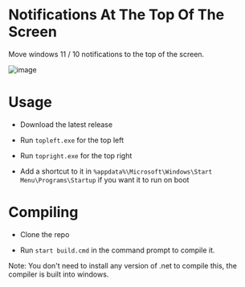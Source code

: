 # Notifications At The Top Of The Screen
Move windows 11 / 10 notifications to the top of the screen.

![image](https://user-images.githubusercontent.com/79756986/162231083-41700e52-afbe-4009-b0a0-3348f435435e.png)


# Usage
- Download the latest release

- Run ``` topleft.exe ``` for the top left

- Run ``` topright.exe ``` for the top right

- Add a shortcut to it in ``` %appdata%\Microsoft\Windows\Start Menu\Programs\Startup ``` if you want it to run on boot


# Compiling
- Clone the repo

- Run ``` start build.cmd ``` in the command prompt to compile it.

Note: You don't need to install any version of .net to compile this, the compiler is built into windows.
